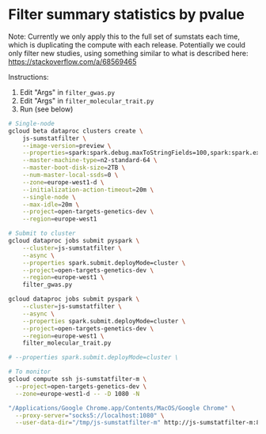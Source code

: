 Filter summary statistics by pvalue
===================================

Note: Currently we only apply this to the full set of sumstats each time, which is duplicating the compute with each release. Potentially we could only filter new studies, using something similar to what is described here: https://stackoverflow.com/a/68569465

Instructions:
1. Edit "Args" in `filter_gwas.py`
2. Edit "Args" in `filter_molecular_trait.py`
3. Run (see below)

```bash
# Single-node
gcloud beta dataproc clusters create \
    js-sumstatfilter \
    --image-version=preview \
    --properties=spark:spark.debug.maxToStringFields=100,spark:spark.executor.cores=14,spark:spark.executor.instances=4 \
    --master-machine-type=n2-standard-64 \
    --master-boot-disk-size=2TB \
    --num-master-local-ssds=0 \
    --zone=europe-west1-d \
    --initialization-action-timeout=20m \
    --single-node \
    --max-idle=20m \
    --project=open-targets-genetics-dev \
    --region=europe-west1

# Submit to cluster
gcloud dataproc jobs submit pyspark \
    --cluster=js-sumstatfilter \
    --async \
    --properties spark.submit.deployMode=cluster \
    --project=open-targets-genetics-dev \
    --region=europe-west1 \
    filter_gwas.py

gcloud dataproc jobs submit pyspark \
    --cluster=js-sumstatfilter \
    --async \
    --properties spark.submit.deployMode=cluster \
    --project=open-targets-genetics-dev \
    --region=europe-west1 \
    filter_molecular_trait.py

# --properties spark.submit.deployMode=cluster \

# To monitor
gcloud compute ssh js-sumstatfilter-m \
  --project=open-targets-genetics-dev \
  --zone=europe-west1-d -- -D 1080 -N

"/Applications/Google Chrome.app/Contents/MacOS/Google Chrome" \
  --proxy-server="socks5://localhost:1080" \
  --user-data-dir="/tmp/js-sumstatfilter-m" http://js-sumstatfilter-m:8088
```